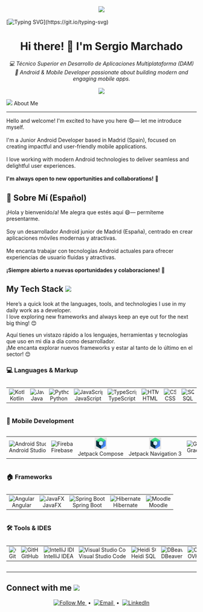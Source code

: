 <div align="center">
  <img src="https://i.imgur.com/DJ4Mh3I.png">
</div>

[![Typing SVG](https://readme-typing-svg.herokuapp.com?multiline=true&width=500&lines=Guys+Let's+Enjoy+Coding.)](https://git.io/typing-svg)

<h1 align="center">Hi there! 👋 I'm Sergio Marchado</h1>

<div align="center">
<p align="center">
  <em>💻 Técnico Superior en Desarrollo de Aplicaciones Multiplataforma (DAM)<br>
  📱 Android & Mobile Developer passionate about building modern and engaging mobile apps.</em>
</p>
<img align="center" height="180em" src="https://github-readme-stats-eight-theta.vercel.app/api/top-langs/?username=sergiomarchado&layout=compact&langs_count=8&theme=algolia"/>

  
</div>


<picture><img src="https://github.com/7oSkaaa/7oSkaaa/blob/main/Images/about_me.gif?raw=true" width="50px"></picture> About Me

<hr>

<p>
  Hello and welcome! I'm excited to have you here 😄— let me introduce myself.<br><br>
  I'm a Junior Android Developer based in Madrid (Spain), focused on creating impactful and user-friendly mobile applications.<br><br>
  I love working with modern Android technologies to deliver seamless and delightful user experiences.<br><br>
  <strong>I'm always open to new opportunities and collaborations!</strong> 🚀
</p>

<h2>🌟 Sobre Mí (Español)</h2>

<p>
  ¡Hola y bienvenido/a! Me alegra que estés aquí 😄— permíteme presentarme.<br><br>
  Soy un desarrollador Android junior de Madrid (España), centrado en crear aplicaciones móviles modernas y atractivas.<br><br>
  Me encanta trabajar con tecnologías Android actuales para ofrecer experiencias de usuario fluidas y atractivas.<br><br>
  <strong>¡Siempre abierto a nuevas oportunidades y colaboraciones!</strong> 🚀
</p>

<h2> My Tech Stack <img src="https://media2.giphy.com/media/QssGEmpkyEOhBCb7e1/giphy.gif" width="32px"></h2>

<p>
  Here’s a quick look at the languages, tools, and technologies I use in my daily work as a developer.<br>
  I love exploring new frameworks and always keep an eye out for the next big thing! 😊
</p>

<p>
  Aquí tienes un vistazo rápido a los lenguajes, herramientas y tecnologías que uso en mi día a día como desarrollador.<br>
  ¡Me encanta explorar nuevos frameworks y estar al tanto de lo último en el sector! 😊
</p>

<h3>💻 Languages & Markup</h3>
<div style="overflow-x: auto; white-space: nowrap;">
  <table>
    <tr>
      <td align="center">
        <img width="32px" src="https://cdn.jsdelivr.net/gh/devicons/devicon/icons/kotlin/kotlin-original.svg" alt="Kotlin"><br>Kotlin
      </td>
      <td align="center">
        <img width="32px" src="https://cdn.jsdelivr.net/gh/devicons/devicon/icons/java/java-original.svg" alt="Java"><br>Java
      </td>
      <td align="center">
        <img width="32px" src="https://cdn.jsdelivr.net/gh/devicons/devicon/icons/python/python-original.svg" alt="Python"><br>Python
      </td>
      <td align="center">
        <img width="32px" src="https://cdn.jsdelivr.net/gh/devicons/devicon/icons/javascript/javascript-original.svg" alt="JavaScript"><br>JavaScript
      </td>
      <td align="center">
        <img width="32px" src="https://cdn.jsdelivr.net/gh/devicons/devicon/icons/typescript/typescript-original.svg" alt="TypeScript"><br>TypeScript
      </td>
      <td align="center">
        <img width="32px" src="https://cdn.jsdelivr.net/gh/devicons/devicon/icons/html5/html5-original.svg" alt="HTML"><br>HTML
      </td>
      <td align="center">
        <img width="32px" src="https://cdn.jsdelivr.net/gh/devicons/devicon/icons/css3/css3-original.svg" alt="CSS"><br>CSS
      </td>
      <td align="center">
        <img width="32px" src="https://cdn.jsdelivr.net/gh/devicons/devicon/icons/mysql/mysql-original.svg" alt="SQL"><br>SQL
      </td>
    </tr>
  </table>
</div>

<h3>📱 Mobile Development</h3>
<div style="overflow-x: auto; white-space: nowrap;">
  <table>
    <tr>
      <td align="center">
        <img width="32px" src="https://upload.wikimedia.org/wikipedia/commons/thumb/c/c1/Android_Studio_icon_%282023%29.svg/1200px-Android_Studio_icon_%282023%29.svg.png" alt="Android Studio"><br>Android Studio
      </td>
      <td align="center">
        <img width="32px" src="https://www.gstatic.com/devrel-devsite/prod/vce7dc8716edeb3714adfe4dd15b25490031be374149e3613a8b7fb0be9fc4a25/firebase/images/touchicon-180.png" alt="Firebase"><br>Firebase
      </td>
      <td align="center">
        <img width="32px" src="https://raw.githubusercontent.com/github/explore/ae48d1ca3274c0c3a90f872e605eaef069a16771/topics/jetpack-compose/jetpack-compose.png" alt="Jetpack Compose"><br>Jetpack Compose
      </td>
      <td align="center">
        <img width="32px" src="https://raw.githubusercontent.com/github/explore/ae48d1ca3274c0c3a90f872e605eaef069a16771/topics/jetpack-compose/jetpack-compose.png" alt="Jetpack Compose"><br>Jetpack Navigation 3
      </td>
      <td align="center">
        <img width="32px" src="https://static-00.iconduck.com/assets.00/gradle-icon-256x188-h9jmpn4f.png" alt="Gradle"><br>Gradle
      </td>
      <td align="center">
        <img width="32px" src="https://miro.medium.com/v2/resize:fit:1400/0*wV4VZmMWTNCL2pNK.jpg" alt="Gradle"><br>Room Database
      </td>
    </tr>
  </table>
</div>

<h3> 🏠 Frameworks</h3>
<div style="overflow-x: auto; white-space: nowrap;">
  <table>
    <tr>
      <td align="center">
        <img width="32px" src="https://cdn.jsdelivr.net/gh/devicons/devicon/icons/angularjs/angularjs-original.svg" alt="Angular"><br>Angular
      </td>
      <td align="center">
        <img width="32px" src="https://www.tutkit.com/storage/media/packages/352/352-javafx-fuer-gui-entwicklung-main-med.webp" alt="JavaFX"><br>JavaFX
      </td>
      <td align="center">
        <img width="32px" src="https://cdn.jsdelivr.net/gh/devicons/devicon/icons/spring/spring-original.svg" alt="Spring Boot"><br>Spring Boot
      </td>
      <td align="center">
        <img width="32px" src="https://cdn.jsdelivr.net/gh/devicons/devicon/icons/hibernate/hibernate-original.svg" alt="Hibernate"><br>Hibernate
      </td>
      <td align="center">
        <img width="32px" src="https://w7.pngwing.com/pngs/78/454/png-transparent-moodle-original-logo-icon-thumbnail.png" alt="Moodle"><br>Moodle
      </td>
    </tr>
  </table>
</div>

<h3>🛠️ Tools & IDES</h3>
<div style="overflow-x: auto; white-space: nowrap;">
  <table>
    <tr>
      <td align="center">
        <img width="32px" src="https://cdn.jsdelivr.net/gh/devicons/devicon/icons/git/git-original.svg" alt="Git"><br>Git
      </td>
      <td align="center">
        <img width="32px" src="https://cdn-icons-png.flaticon.com/512/733/733553.png" alt="GitHub"><br>GitHub
      </td>
      <td align="center">
        <img width="32px" src="https://upload.wikimedia.org/wikipedia/commons/thumb/9/9c/IntelliJ_IDEA_Icon.svg/1200px-IntelliJ_IDEA_Icon.svg.png" alt="IntelliJ IDEA"><br>IntelliJ IDEA
      </td>
      <td align="center">
        <img width="32px" src="https://images.icon-icons.com/3053/PNG/512/microsoft_visual_studio_code_alt_macos_bigsur_icon_189953.png" alt="Visual Studio Code"><br>Visual Studio Code
      </td>
      <td align="center">
        <img width="32px" src="https://upload.wikimedia.org/wikipedia/commons/thumb/3/32/HeidiSQL_logo_image.png/250px-HeidiSQL_logo_image.png" alt="Heidi SQL"><br>Heidi SQL
      </td>
      <td align="center">
        <img width="32px" src="https://upload.wikimedia.org/wikipedia/commons/thumb/b/b5/DBeaver_logo.svg/1200px-DBeaver_logo.svg.png" alt="DBeaver"><br>DBeaver
      </td>
      <td align="center">
        <img width="32px" src="https://e7.pngegg.com/pngimages/640/734/png-clipart-ovh-virtual-private-server-cloud-computing-web-hosting-service-dedicated-hosting-service-promotions-logo-company-text.png" alt="OVH Cloud"><br>OVH Cloud
      </td>
      <td align="center">
        <img width="32px" src="https://upload.wikimedia.org/wikipedia/commons/thumb/3/30/PuTTY_Icon_upstream.svg/1200px-PuTTY_Icon_upstream.svg.png" alt="PuTTY"><br>PuTTY
      </td>
      <td align="center">
        <img width="32px" src="https://upload.wikimedia.org/wikipedia/commons/d/d5/Virtualbox_logo.png" alt="VirtualBox"><br>VirtualBox
      </td>
      <td align="center">
        <img width="32px" src="https://cdn.jsdelivr.net/gh/devicons/devicon/icons/ubuntu/ubuntu-plain.svg" alt="Ubuntu"><br>Ubuntu
      </td>
    </tr>
  </table>
</div>

<hr>


<h2>Connect with me <img src='https://raw.githubusercontent.com/ShahriarShafin/ShahriarShafin/main/Assets/handshake.gif' width="100px"></h2>

<p align="center">
  <a href="https://github.com/sergiomarchado" target="_blank">
    <img src="https://img.shields.io/github/followers/sergiomarchado?label=Follow%20Me&style=social" alt="Follow Me">
  </a>
  &nbsp;•&nbsp;
  <a href="mailto:sergio.marchadoropero3@gmail.com">
    <img src="https://img.shields.io/badge/Contact-email-blue?style=flat-square" alt="Email">
  </a>
  &nbsp;•&nbsp;
  <a href="www.linkedin.com/in/sergio-marchado-ropero-82b8b914b" target="_blank">
    <img src="https://img.shields.io/badge/LinkedIn-blue?logo=linkedin&style=flat-square" alt="LinkedIn">
  </a>
</p>
